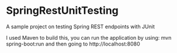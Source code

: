 # SpringRestUnitTesting
A sample project on testing Spring REST endpoints with JUnit

I used Maven to build this, you can run the application by using: mvn spring-boot:run and then going to http://localhost:8080
